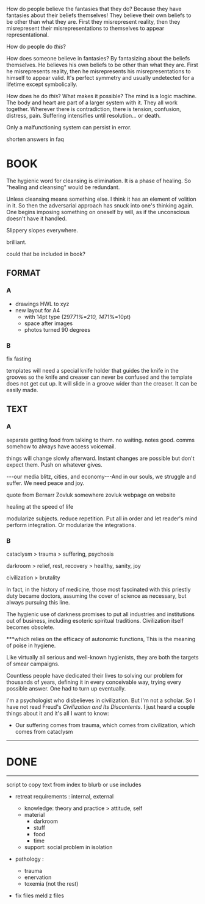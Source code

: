 How do people believe the fantasies that they do? Because they have fantasies about their beliefs themselves! They believe their own beliefs to be other than what they are. First they misrepresent reality, then they misrepresent their misrepresentations to themselves to appear representational.

How do people do _this_?


How does someone believe in fantasies? By fantasizing about the beliefs themselves. He believes his own beliefs to be other than what they are. First he misrepresents reality, then he misrepresents his misrepresentations to himself to appear valid. It's perfect symmetry and usually undetected for a lifetime except symbolically.

How does he do _this_? What makes it possible? The mind is a logic machine. The body and heart are part of a larger system with it. They all work together. Wherever there is contradiction, there is tension, confusion, distress, pain. Suffering intensifies until resolution... or death.

Only a malfunctioning system can persist in error.



shorten answers in faq


# BOOK

The hygienic word for cleansing is elimination. It is a phase of healing. So "healing and cleansing" would be redundant. 

Unless cleansing means something else. I think it has an element of volition in it. So then the adversarial approach has snuck into one's thinking again. One begins imposing something on oneself by will, as if the unconscious doesn't have it handled.

Slippery slopes everywhere.

brilliant.

could that be included in book?

## FORMAT

### A

- drawings
HWL to xyz
- new layout for A4 
    - with 14pt type (297*71%=210, 14*71%=10pt)
    - space after images
    - photos turned 90 degrees

### B

fix fasting

templates will need a special knife holder that guides the knife in the grooves so the knife and creaser can never be confused and the template does not get cut up. It will slide in a groove wider than the creaser. It can be easily made.

## TEXT

### A

separate getting food from talking to them. no waiting. notes good. comms somehow to always have access voicemail.

things will change slowly afterward. Instant changes are possible but don't expect them. Push on whatever gives.

---our media blitz, cities, and economy---And in our souls, we struggle and suffer. We need peace and joy.

quote from Bernarr Zovluk somewhere
zovluk webpage on website

healing at the speed of life

modularize subjects. reduce repetition. Put all in order and let reader's mind perform integration. Or modularize the integrations.

### B

cataclysm > trauma > suffering, psychosis

darkroom > relief, rest, recovery > healthy, sanity, joy

 civilization > brutality
 
In fact, in the history of medicine, those most fascinated with this priestly duty became doctors, assuming the cover of science as necessary, but always pursuing this line.

The hygienic use of darkness promises to put all industries and institutions out of business, including esoteric spiritual traditions. Civilization itself becomes obsolete.

***which relies on the efficacy of autonomic functions, 
This is the meaning of poise in hygiene.

Like virtually all serious and well-known hygienists, they are both the targets of smear campaigns. 

Countless people have dedicated their lives to solving our problem for thousands of years, defining it in every conceivable way, trying every possible answer. One had to turn up eventually.

I'm a psychologist who disbelieves in civilization. But I'm not a scholar. So I have not read Freud's _Civilization and Its Discontents_. I just heard a couple things about it and it's all I want to know: 

- Our suffering comes from trauma, which comes from civilization, which comes from cataclysm


--------------------------
# DONE
--------------------------


script to copy text from index to blurb or use includes

- retreat requirements : internal, external
    - knowledge: theory and practice > attitude, self
    - material 
        - darkroom
        - stuff
        - food
        - time
    - support: social problem in isolation

- pathology :
    - trauma
    - enervation
    - toxemia (not the rest)

- fix files meld z files

